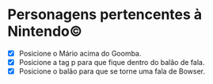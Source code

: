 # Personagens pertencentes à Nintendo©
- [x] Posicione o Mário acima do Goomba.
- [x] Posicione a tag p para que fique dentro do balão de fala.
- [x] Posicione o balão para que se torne uma fala de Bowser.